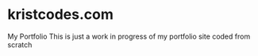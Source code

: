 # kristcodes.com
My Portfolio
This is just a work in progress of my portfolio site coded from scratch
